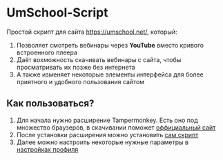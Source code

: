 # UmSchool-Script
Простой скрипт для сайта https://umschool.net/, который:
1) Позволяет смотреть вебинары через **YouTube** вместо кривого встроенного плеера
2) Даёт вохможность скачивать вебинары с сайта, чтобы просматривать их позже без интернета
3) А также изменяет некоторые элементы интерфейса для более приятного и удобного пользования сайтом

## Как пользоваться?
1) Для начала нужно расширение Tampermonkey. Есть оно под множество браузеров, в скачивании поможет [оффициальный сайт](https://www.tampermonkey.net/)
2) После установки расширения можно установить [сам скрипт](https://greasyfork.org/ru/scripts/390861)
3) Далее можно настроить некоторые нужные параметры в [настройках профиля](https://umschool.net/core/profile/edit/)
